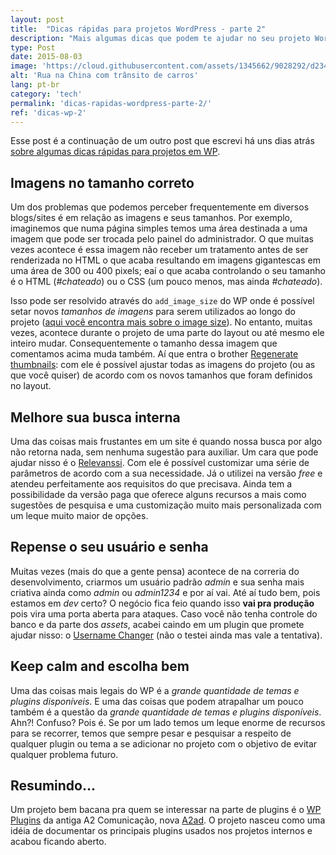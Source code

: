 ```yaml
---
layout: post
title:  "Dicas rápidas para projetos WordPress - parte 2"
description: "Mais algumas dicas que podem te ajudar no seu projeto WordPress."
type: Post
date: 2015-08-03
image: 'https://cloud.githubusercontent.com/assets/1345662/9028292/d234a1e2-394a-11e5-9fac-32b03a8231fe.jpg'
alt: 'Rua na China com trânsito de carros'
lang: pt-br
category: 'tech'
permalink: 'dicas-rapidas-wordpress-parte-2/'
ref: 'dicas-wp-2'
---
```


Esse post é a continuação de um outro post que escrevi há uns dias atrás [sobre algumas dicas rápidas para projetos em WP](/dicas-rapidas-wordpress/).

## Imagens no tamanho correto

Um dos problemas que podemos perceber frequentemente em diversos blogs/sites é em relação as imagens e seus tamanhos. Por exemplo, imaginemos que numa página simples temos uma área destinada a uma imagem que pode ser trocada pelo painel do administrador. O que muitas vezes acontece é essa imagem não receber um tratamento antes de ser renderizada no HTML o que acaba resultando em imagens gigantescas em uma área de 300 ou 400 pixels; eaí o que acaba controlando o seu tamanho é o HTML (*#chateado*) ou o CSS (um pouco menos, mas ainda *#chateado*).

Isso pode ser resolvido através do `add_image_size` do WP onde é possível setar novos *tamanhos de imagens* para serem utilizados ao longo do projeto ([aqui você encontra mais sobre o image size](https://codex.wordpress.org/Function_Reference/add_image_size)). No entanto, muitas vezes, acontece durante o projeto de uma parte do layout ou até mesmo ele inteiro mudar. Consequentemente o tamanho dessa imagem que comentamos acima muda também. Aí que entra o brother [Regenerate thumbnails](https://wordpress.org/plugins/regenerate-thumbnails/): com ele é possível ajustar todas as imagens do projeto (ou as que você quiser) de acordo com os novos tamanhos que foram definidos no layout.

## Melhore sua busca interna

Uma das coisas mais frustantes em um site é quando nossa busca por algo não retorna nada, sem nenhuma sugestão para auxiliar. Um cara que pode ajudar nisso é o [Relevanssi](https://wordpress.org/plugins/relevanssi/). Com ele é possível customizar uma série de parâmetros de acordo com a sua necessidade. Já o utilizei na versão *free* e atendeu perfeitamente aos requisitos do que precisava. Ainda tem a possibilidade da versão paga que oferece alguns recursos a mais como sugestões de pesquisa e uma customização muito mais personalizada com um leque muito maior de opções.

## Repense o seu usuário e senha

Muitas vezes (mais do que a gente pensa) acontece de na correria do desenvolvimento, criarmos um usuário padrão *admin* e sua senha mais criativa ainda como *admin* ou *admin1234* e por aí vai. Até aí tudo bem, pois estamos em *dev* certo? O negócio fica feio quando isso **vai pra produção** pois vira uma porta aberta para ataques. Caso você não tenha controle do banco e da parte dos *assets*, acabei caindo em um plugin que promete ajudar nisso: o [Username Changer](https://wordpress.org/plugins/username-changer/) (não o testei ainda mas vale a tentativa).

## Keep calm and escolha bem

Uma das coisas mais legais do WP é a *grande quantidade de temas e plugins disponíveis*. E uma das coisas que podem atrapalhar um pouco também é a questão da *grande quantidade de temas e plugins disponíveis*. Ahn?! Confuso? Pois é. Se por um lado temos um leque enorme de recursos para se recorrer, temos que sempre pesar e pesquisar a respeito de qualquer plugin ou tema a se adicionar no projeto com o objetivo de evitar qualquer problema futuro.

## Resumindo...

Um projeto bem bacana pra quem se interessar na parte de plugins é o [WP Plugins](http://lab.a2comunicacao.com.br/wp-plugins/) da antiga A2 Comunicação, nova [A2ad](http://a2ad.com.br/). O projeto nasceu como uma idéia de documentar os principais plugins usados nos projetos internos e acabou ficando aberto.
